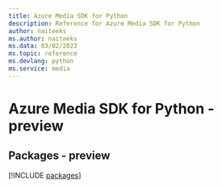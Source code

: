 ```yaml
---
title: Azure Media SDK for Python
description: Reference for Azure Media SDK for Python
author: naiteeks
ms.author: naiteeks
ms.data: 03/02/2023
ms.topic: reference
ms.devlang: python
ms.service: media
---
```

# Azure Media SDK for Python - preview
## Packages - preview
[!INCLUDE [packages](media-index.md)]